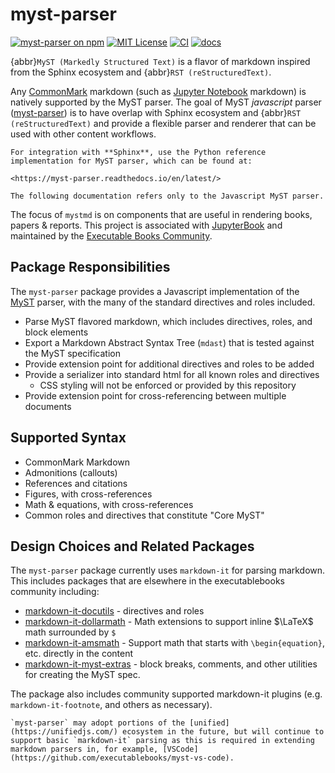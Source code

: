 # myst-parser

[![myst-parser on npm](https://img.shields.io/npm/v/myst-parser.svg)](https://www.npmjs.com/package/myst-parser)
[![MIT License](https://img.shields.io/badge/license-MIT-blue.svg)](https://github.com/jupyter-book/mystmd/blob/master/LICENSE)
[![CI](https://github.com/jupyter-book/mystmd/workflows/CI/badge.svg)](https://github.com/jupyter-book/mystmd/actions)
[![docs](https://github.com/jupyter-book/mystmd/workflows/docs/badge.svg)](https://executablebooks.github.io/myst-parser)

{abbr}`MyST (Markedly Structured Text)` is a flavor of markdown inspired from the Sphinx ecosystem and {abbr}`RST (reStructuredText)`.

Any [CommonMark](https://commonmark.org/) markdown (such as [Jupyter Notebook](https://jupyter.org) markdown) is natively supported by the MyST parser. The goal of MyST _javascript_ parser ([myst-parser](https://github.com/jupyter-book/mystmd)) is to have overlap with Sphinx ecosystem and {abbr}`RST (reStructuredText)` and provide a flexible parser and renderer that can be used with other content workflows.

```{important}
For integration with **Sphinx**, use the Python reference implementation for MyST parser, which can be found at:

<https://myst-parser.readthedocs.io/en/latest/>

The following documentation refers only to the Javascript MyST parser.
```

The focus of `mystmd` is on components that are useful in rendering books, papers & reports. This project is associated with [JupyterBook](https://jupyterbook.org/) and maintained by the [Executable Books Community](https://executablebooks.org/).

## Package Responsibilities

The `myst-parser` package provides a Javascript implementation of the [MyST](https://myst-parser.readthedocs.io) parser, with the many of the standard directives and roles included.

- Parse MyST flavored markdown, which includes directives, roles, and block elements
- Export a Markdown Abstract Syntax Tree (`mdast`) that is tested against the MyST specification
- Provide extension point for additional directives and roles to be added
- Provide a serializer into standard html for all known roles and directives
  - CSS styling will not be enforced or provided by this repository
- Provide extension point for cross-referencing between multiple documents

## Supported Syntax

- CommonMark Markdown
- Admonitions (callouts)
- References and citations
- Figures, with cross-references
- Math & equations, with cross-references
- Common roles and directives that constitute "Core MyST"

## Design Choices and Related Packages

The `myst-parser` package currently uses `markdown-it` for parsing markdown. This includes packages that are elsewhere in the executablebooks community including:

- [markdown-it-docutils](https://github.com/executablebooks/markdown-it-docutils) - directives and roles
- [markdown-it-dollarmath](https://github.com/executablebooks/markdown-it-dollarmath) - Math extensions to support inline $\LaTeX$ math surrounded by `$`
- [markdown-it-amsmath](https://github.com/executablebooks/markdown-it-amsmath) - Support math that starts with `\begin{equation}`, etc. directly in the content
- [markdown-it-myst-extras](https://github.com/executablebooks/markdown-it-myst-extras) - block breaks, comments, and other utilities for creating the MyST spec.

The package also includes community supported markdown-it plugins (e.g. `markdown-it-footnote`, and others as necessary).

```{note}
`myst-parser` may adopt portions of the [unified](https://unifiedjs.com/) ecosystem in the future, but will continue to support basic `markdown-it` parsing as this is required in extending markdown parsers in, for example, [VSCode](https://github.com/executablebooks/myst-vs-code).
```
